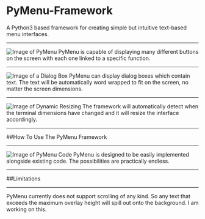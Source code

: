 # PyMenu-Framework
A Python3 based framework for creating simple but intuitive text-based menu interfaces.

---

![Image of PyMenu](https://github.com/Nytra/PyMenu-Framework/blob/master/images/main_menu.PNG)
PyMenu is capable of displaying many different buttons on the screen with each one linked to a specific function.

---

![Image of a Dialog Box](https://github.com/Nytra/PyMenu-Framework/blob/master/images/dialog.png)
PyMenu can display dialog boxes which contain text. The text will be automatically word wrapped to fit on the screen, no matter the screen dimensions.

---

![Image of Dynamic Resizing](https://github.com/Nytra/PyMenu-Framework/blob/master/images/resize.png)
The framework will automatically detect when the terminal dimensions have changed and it will resize the interface accordingly.

---

##How To Use The PyMenu Framework

---

![Image of PyMenu Code](https://github.com/Nytra/PyMenu-Framework/blob/master/images/demo.png)
PyMenu is designed to be easily implemented alongside existing code. The possibilities are practically endless.

---

##Limitations

---

PyMenu currently does not support scrolling of any kind. So any text that exceeds the maximum overlay height will spill out onto the background. I am working on this.
